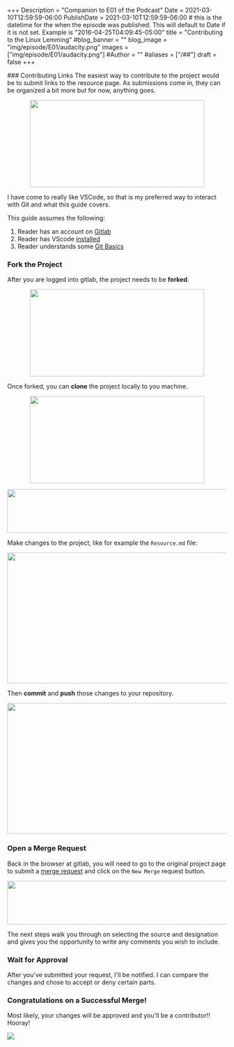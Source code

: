 +++
Description = "Companion to E01 of the Podcast"
Date = 2021-03-10T12:59:59-06:00
PublishDate = 2021-03-10T12:59:59-06:00 # this is the datetime for the when the episode was published. This will default to Date if it is not set. Example is "2016-04-25T04:09:45-05:00"
title = "Contributing to the Linux Lemming"
#blog_banner = ""
blog_image = "img/episode/E01/audacity.png"
images = ["img/episode/E01/audacity.png"]
#Author = ""
#aliases = ["/##"]
draft = false
+++
<html>
### Contributing Links
The easiest way to contribute to the project would be to submit links to the resource page. As submissions come in, they can be organized a bit more but for now, anything goes.
<p style="text-align:center;"> <img src="https://linuxlemming.com/img/episode/E01/links.png" height="200" width="400" />

I have come to really like VSCode, so that is my preferred way to interact with Git and what this guide covers.

This guide assumes the following:
1. Reader has an account on [Gitlab](https://about.gitlab.com/)
2. Reader has VScode [installed](https://code.visualstudio.com/download)
3. Reader understands some [Git Basics](https://discourse.destinationlinux.network/t/following-along-with-dln-git-spotlight/3072)

### Fork the Project
After you are logged into gitlab, the project needs to be **forked**.
<p style="text-align:center;"> <img src="https://linuxlemming.com/img/episode/E01/fork.png" height="200" width="400" />

Once forked, you can **clone** the project locally to you machine.
<p style="text-align:center;"> <img src="https://linuxlemming.com/img/episode/E01/clone.png" height="200" width="400" />

<p style="text-align:center;"> <img src="https://linuxlemming.com/img/episode/E01/vsclone.png" height="100" width="800" />

Make changes to the project, like for example the `Resource.md` file:
<p style="text-align:center;"> <img src="https://linuxlemming.com/img/episode/E01/resources.png" height="300" width="800" />

Then **commit** and **push** those changes to your repository.
<p style="text-align:center;"> <img src="https://linuxlemming.com/img/episode/E01/push.png" height="300" width="800" />

### Open a Merge Request
Back in the browser at gitlab, you will need to go to the original project page to submit a [merge request](https://gitlab.com/rastacalavera/linuxlemming/-/merge_requests) and click on the `New Merge` request button.
<p style="text-align:center;"> <img src="https://linuxlemming.com/img/episode/E01/merge.png" height="100" width="800" />

The next steps walk you through on selecting the source and designation and gives you the opportunity to write any comments you wish to include.

### Wait for Approval
After you've submitted your request, I'll be notified. I can compare the changes and chose to accept or deny certain parts.

### Congratulations on a Successful Merge!
Most likely, your changes will be approved and you'll be a contributor!! Hooray!
<body>
<noscript><img src="http://linuxlemming.com/ingress/242f8033-73a2-462f-b014-88375d26d4c7/pixel.gif"></noscript> <script src="http://linuxlemming.com/ingress/242f8033-73a2-462f-b014-88375d26d4c7/script.js"></script> 
</body>
</html>